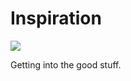 # Inspiration

![](https://db-feed.s3.amazonaws.com/legacy/Screen_Shot_2018_10_17_at_9_44_36_PM-1539827173763.png)

Getting into the good stuff.
